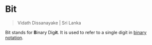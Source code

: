 # Bit

> Vidath Dissanayake | Sri Lanka

Bit stands for **B**inary Dig**it**. It is used to refer to a single digit in [binary notation](../../encoding/binary/binary%20notation.md).
